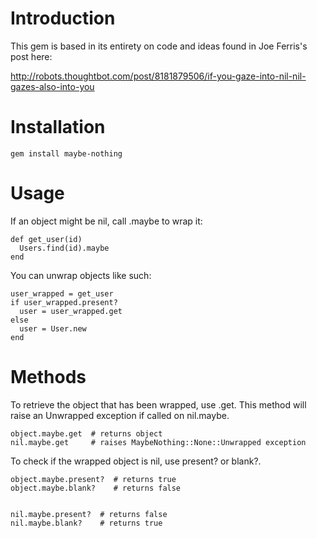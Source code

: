 Introduction
============

This gem is based in its entirety on code and ideas found in Joe Ferris's post here:

http://robots.thoughtbot.com/post/8181879506/if-you-gaze-into-nil-nil-gazes-also-into-you


Installation
============

    gem install maybe-nothing


Usage
=====

If an object might be nil, call .maybe to wrap it:

    def get_user(id)
      Users.find(id).maybe
    end

You can unwrap objects like such:

    user_wrapped = get_user
    if user_wrapped.present?
      user = user_wrapped.get
    else
      user = User.new
    end


Methods
=======
    
To retrieve the object that has been wrapped, use .get. This method will raise an Unwrapped exception if called on nil.maybe.

    object.maybe.get  # returns object
    nil.maybe.get     # raises MaybeNothing::None::Unwrapped exception


To check if the wrapped object is nil, use present? or blank?.
    
    object.maybe.present?  # returns true
    object.maybe.blank?    # returns false
    
        
    nil.maybe.present?  # returns false
    nil.maybe.blank?    # returns true